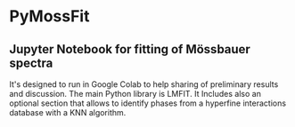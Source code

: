 # PyMossFit
## Jupyter Notebook for fitting of Mössbauer spectra
It's designed to run in Google Colab to help sharing of preliminary results and discussion. The main Python library is LMFIT. It Includes also an optional section that allows to identify phases from a hyperfine interactions database with a KNN algorithm.
